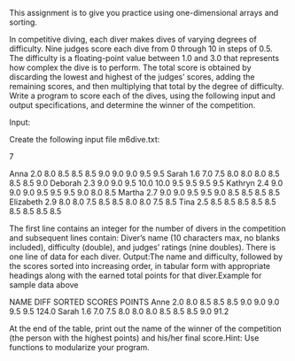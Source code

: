 This assignment is to give you practice using one-dimensional arrays and sorting.

In competitive diving, each diver makes dives of varying degrees of difficulty. Nine judges score each dive from 0 through 10 in steps of 0.5. The difficulty is a floating-point value between 1.0 and 3.0 that represents how complex the dive is to perform. The total score is obtained by discarding the lowest and highest of the judges’ scores, adding the remaining scores, and then multiplying that total by the degree of difficulty. Write a program to score each of the dives, using the following input and output specifications, and determine the winner of the competition.

Input:

Create the following input file m6dive.txt:

7

Anna	2.0	8.0	8.5	8.5	8.5	9.0	9.0	9.0	9.5	9.5
Sarah	1.6	7.0	7.5	8.0	8.0	8.0	8.5	8.5	8.5	9.0
Deborah	2.3	9.0	9.0	9.5	10.0	10.0	9.5	9.5	9.5	9.5
Kathryn	2.4	9.0	9.0	9.0	9.5	9.5	9.5	9.0	8.0	8.5
Martha	2.7	9.0	9.0	9.5	9.5	9.0	8.5	8.5	8.5	8.5
Elizabeth	2.9	8.0	8.0	7.5	8.5	8.5	8.0	8.0	7.5	8.5
Tina	2.5	8.5	8.5	8.5	8.5	8.5	8.5	8.5	8.5	8.5

The first line contains an integer for the number of divers in the competition and subsequent lines contain:
Diver’s name (10 characters max, no blanks included), difficulty (double), and judges’ ratings (nine doubles). There is one line of data for each diver. Output:The name and difficulty, followed by the scores sorted into increasing order, in tabular form with appropriate headings along with the earned total points for that diver.Example for sample data above

NAME	DIFF	SORTED SCORES        	POINTS
Anne	2.0	8.0	8.5	8.5	8.5	9.0	9.0	9.0	9.5	9.5	124.0
Sarah	1.6	7.0	7.5	8.0	8.0	8.0	8.5	8.5	8.5	9.0	91.2

At the end of the table, print out the name of the winner of the competition (the person with the highest points) and his/her final score.Hint: Use functions to modularize your program.
